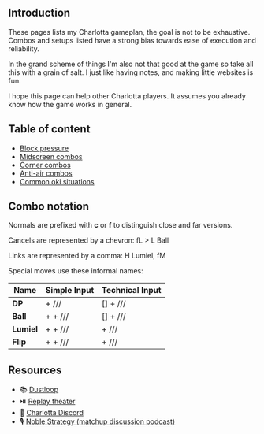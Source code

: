 ## Introduction

These pages lists my Charlotta gameplan, the goal is not to be exhaustive. Combos and setups listed have a strong bias towards ease of execution and reliability.

In the grand scheme of things I'm also not that good at the game so take all this with a grain of salt. I just like having notes, and making little websites is fun.

I hope this page can help other Charlotta players. It assumes you already know how the game works in general.

## Table of content

- [Block pressure](block-pressure.md)
- [Midscreen combos](midscreen.md)
- [Corner combos](corner.md)
- [Anti-air combos](anti-air.md)
- [Common oki situations](oki.md)

## Combo notation

Normals are prefixed with **c** or **f** to distinguish close and far versions.

Cancels are represented by a chevron: <combo>fL > L Ball</combo>

Links are represented by a comma: <combo>H Lumiel, fM</combo>

Special moves use these informal names:

| Name | Simple Input | Technical Input |
| ---- | ------------ | --------------- |
**DP**|<embed skill> + <embed light>/<embed medium>/<embed heavy>/<embed unique>|[<embed d2>]<embed d8> + <embed light>/<embed medium>/<embed heavy>/<embed unique>|
**Ball**|<embed d6> + <embed skill> + <embed light>/<embed medium>/<embed heavy>/<embed unique>|[<embed d4>]<embed d6> + <embed light>/<embed medium>/<embed heavy>/<embed unique>
**Lumiel**|<embed d4> + <embed skill> + <embed light>/<embed medium>/<embed heavy>/<embed unique>|<embed d214> + <embed light>/<embed medium>/<embed heavy>/<embed unique>
**Flip**|<embed d2> + <embed skill> + <embed light>/<embed medium>/<embed heavy>/<embed unique>|<embed d2><embed d2> + <embed light>/<embed medium>/<embed heavy>/<embed unique>

## Resources

- 📚️ [Dustloop](https://www.dustloop.com/w/GBVSR/Charlotta)
- ⏯️ [Replay theater](https://replaytheater.app/?game=gbvs&c1=Charlotta)
- 💬 [Charlotta Discord](https://discord.gg/k9Dxx7d84w)
- 🎙️ [Noble Strategy (matchup discussion podcast)](https://www.youtube.com/channel/UCYU9Ndw2qxSkMZNx4xsjdyQ)
